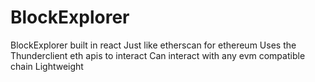 
# BlockExplorer

BlockExplorer built in react
Just like etherscan for ethereum
Uses the Thunderclient eth apis to interact
Can interact with any evm compatible chain
Lightweight

